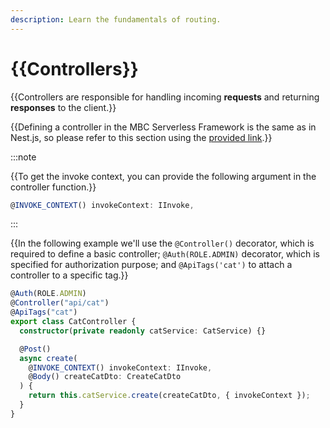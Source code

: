 ```yaml
---
description: Learn the fundamentals of routing.
---
```


# {{Controllers}}

{{Controllers are responsible for handling incoming **requests** and returning **responses** to the client.}}

{{Defining a controller in the MBC Serverless Framework is the same as in Nest.js, so please refer to this section using the [provided link](https://docs.nestjs.com/controllers).}}

:::note

{{To get the invoke context, you can provide the following argument in the controller function.}}

```ts
@INVOKE_CONTEXT() invokeContext: IInvoke,
```

:::

{{In the following example we'll use the `@Controller()` decorator, which is required to define a basic controller; `@Auth(ROLE.ADMIN)` decorator, which is specified for authorization purpose; and `@ApiTags('cat')` to attach a controller to a specific tag.}}

```ts
@Auth(ROLE.ADMIN)
@Controller("api/cat")
@ApiTags("cat")
export class CatController {
  constructor(private readonly catService: CatService) {}

  @Post()
  async create(
    @INVOKE_CONTEXT() invokeContext: IInvoke,
    @Body() createCatDto: CreateCatDto
  ) {
    return this.catService.create(createCatDto, { invokeContext });
  }
}
```
